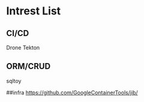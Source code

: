 # Intrest List
## CI/CD
Drone
Tekton

## ORM/CRUD
sqltoy

##infra
https://github.com/GoogleContainerTools/jib/
